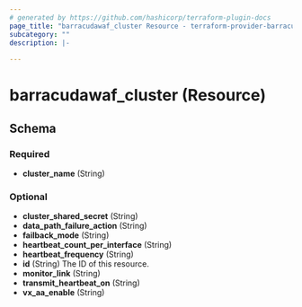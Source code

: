 ```yaml
---
# generated by https://github.com/hashicorp/terraform-plugin-docs
page_title: "barracudawaf_cluster Resource - terraform-provider-barracudawaf"
subcategory: ""
description: |-
  
---
```


# barracudawaf_cluster (Resource)





<!-- schema generated by tfplugindocs -->
## Schema

### Required

- **cluster_name** (String)

### Optional

- **cluster_shared_secret** (String)
- **data_path_failure_action** (String)
- **failback_mode** (String)
- **heartbeat_count_per_interface** (String)
- **heartbeat_frequency** (String)
- **id** (String) The ID of this resource.
- **monitor_link** (String)
- **transmit_heartbeat_on** (String)
- **vx_aa_enable** (String)


